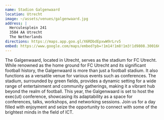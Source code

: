 ```yaml
---
name: Stadion Galgenwaard
location: Utrecht
image: ~/assets/venues/galgenwaard.jpg
address: |
  Herculesplein 241
  3584 AA Utrecht
  The Netherlands
directions: https://maps.app.goo.gl/X6RDbdEpxwW9rLrv5
embed: https://www.google.com/maps/embed?pb=!1m14!1m8!1m3!1d9808.3001662619!2d5.1458244!3d52.0783638!3m2!1i1024!2i768!4f13.1!3m3!1m2!1s0x47c66602a52c526f%3A0xee928217d0be4040!2sStadion%20Galgenwaard!5e0!3m2!1sen!2snl!4v1705154364660!5m2!1sen!2snl
---
```


The Galgenwaard, located in Utrecht, serves as the stadium for FC Utrecht.
While renowned as the home ground for FC Utrecht and its significant football history,
the Galgenwaard is more than just a football stadium. It also functions as a versatile
venue for various events such as conferences. The stadium, surrounded by green fields,
provides a dynamic setting for a wide range of entertainment and community gatherings,
making it a vibrant hub beyond the realm of football. This year, the Galgenwaard is set to
host the exec(ut) conference, showcasing its adaptability as a space for conferences, talks,
workshops, and networking sessions. Join us for a day filled with enjoyment and seize the
opportunity to connect with some of the brightest minds in the field of ICT.
